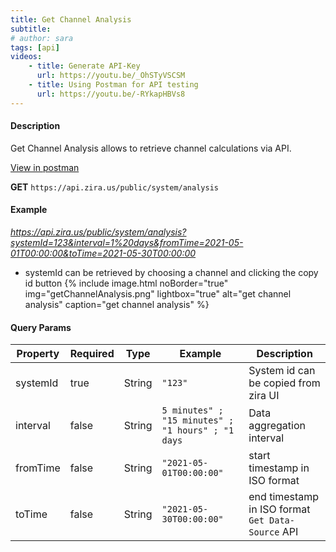 ```yaml
---
title: Get Channel Analysis
subtitle: 
# author: sara
tags: [api]
videos: 
    - title: Generate API-Key
      url: https://youtu.be/_OhSTyVSCSM
    - title: Using Postman for API testing
      url: https://youtu.be/-RYkapHBVs8
---
```

#### Description 
Get Channel Analysis allows to retrieve channel calculations via API.

[View in postman](https://apidocs.zira.us/#2511a90b-e6bb-4b28-a403-0a7144416017)

**GET** `https://api.zira.us/public/system/analysis`
#### Example 

*https://api.zira.us/public/system/analysis?systemId=123&interval=1%20days&fromTime=2021-05-01T00:00:00&toTime=2021-05-30T00:00:00*


* systemId can be retrieved by choosing a channel and clicking the copy id button 
{% include image.html noBorder="true" img="getChannelAnalysis.png" lightbox="true" alt="get channel analysis" caption="get channel analysis" %}
#### Query Params

| Property  | Required | Type   | Example                                               | Description                                                                                                    |
| --------- | -------- | ------ | ----------------------------------------------------- | -------------------------------------------------------------------------------------------------------------- |
| systemId   | true     | String | `"123"`                                               | System id can be copied from zira UI       |
| interval | false     | String | `5 minutes" ; "15 minutes" ; "1 hours" ; "1 days`                               | Data aggregation interval          |
| fromTime    | false     | String | `"2021-05-01T00:00:00"` | 	start timestamp in ISO format  |
| toTime    | false     | String | `"2021-05-30T00:00:00"` | end timestamp in ISO format  `Get Data-Source`  API |

